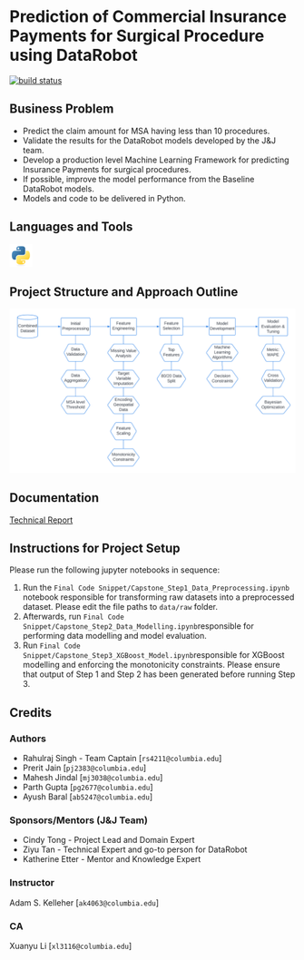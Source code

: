 # Prediction of Commercial Insurance Payments for Surgical Procedure using DataRobot
[![build status][1]][2]


## Business Problem
* Predict the claim amount for MSA having less than 10 procedures.
* Validate the results for the DataRobot models developed by the J&J team.
* Develop a production level Machine Learning Framework for predicting Insurance Payments for surgical procedures. 
* If possible, improve the model performance from the Baseline DataRobot models.
* Models and code to be delivered in Python.


## Languages and Tools
<p align="left"> <a href="https://www.python.org" target="_blank" rel="noreferrer"> <img src="https://raw.githubusercontent.com/devicons/devicon/master/icons/python/python-original.svg" alt="python" width="40" height="40"/> </a> </p>



## Project Structure and Approach Outline
![alt text](docs/images/structure.png)

## Documentation
[Technical Report](https://github.com/rjrahul24/Prediction-of-Insurance-Payments-for-Surgical-Procedures/blob/rahul-feature-branch/docs/J%26J_Tong_%20Insurance_Prediction_1st_report.docx.pdf)

## Instructions for Project Setup
Please run the following jupyter notebooks in sequence:
1. Run the `Final Code Snippet/Capstone_Step1_Data_Preprocessing.ipynb` notebook responsible for transforming raw datasets into a preprocessed dataset. Please edit the file paths to `data/raw` folder.
2. Afterwards, run `Final Code Snippet/Capstone_Step2_Data_Modelling.ipynb`responsible for performing data modelling and model evaluation.
3. Run `Final Code Snippet/Capstone_Step3_XGBoost_Model.ipynb`responsible for XGBoost modelling and enforcing the monotonicity constraints. Please ensure that output of Step 1 and Step 2 has been generated before running Step 3.

## Credits

### Authors
- Rahulraj Singh -  Team Captain [`rs4211@columbia.edu`]
- Prerit Jain [`pj2383@columbia.edu`]
- Mahesh Jindal [`mj3038@columbia.edu`]
- Parth Gupta [`pg2677@columbia.edu`]
- Ayush Baral [`ab5247@columbia.edu`]


### Sponsors/Mentors (J&J Team)
- Cindy Tong - Project Lead and Domain Expert
- Ziyu Tan - Technical Expert and go-to person for DataRobot
- Katherine Etter - Mentor and Knowledge Expert 


### Instructor
Adam S. Kelleher [`ak4063@columbia.edu`]


### CA
Xuanyu Li [`xl3116@columbia.edu`]


[1]: https://img.shields.io/travis/yoshuawuyts/github-standard-labels/master.svg?style=flat-square
[2]: https://travis-ci.org/yoshuawuyts/github-standard-labels
